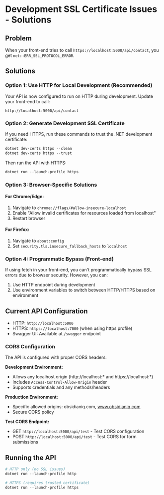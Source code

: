 # Development SSL Certificate Issues - Solutions

## Problem
When your front-end tries to call `https://localhost:5000/api/contact`, you get `net::ERR_SSL_PROTOCOL_ERROR`.

## Solutions

### Option 1: Use HTTP for Local Development (Recommended)
Your API is now configured to run on HTTP during development. Update your front-end to call:
```
http://localhost:5000/api/contact
```

### Option 2: Generate Development SSL Certificate
If you need HTTPS, run these commands to trust the .NET development certificate:

```powershell
dotnet dev-certs https --clean
dotnet dev-certs https --trust
```

Then run the API with HTTPS:
```powershell
dotnet run --launch-profile https
```

### Option 3: Browser-Specific Solutions

#### For Chrome/Edge:
1. Navigate to `chrome://flags/#allow-insecure-localhost`
2. Enable "Allow invalid certificates for resources loaded from localhost"
3. Restart browser

#### For Firefox:
1. Navigate to `about:config`
2. Set `security.tls.insecure_fallback_hosts` to `localhost`

### Option 4: Programmatic Bypass (Front-end)
If using fetch in your front-end, you can't programmatically bypass SSL errors due to browser security. However, you can:

1. Use HTTP endpoint during development
2. Use environment variables to switch between HTTP/HTTPS based on environment

## Current API Configuration
- HTTP: `http://localhost:5000`
- HTTPS: `https://localhost:7000` (when using https profile)
- Swagger UI: Available at `/swagger` endpoint

### CORS Configuration
The API is configured with proper CORS headers:

**Development Environment:**
- Allows any localhost origin (http://localhost:* and https://localhost:*)
- Includes `Access-Control-Allow-Origin` header
- Supports credentials and any methods/headers

**Production Environment:**
- Specific allowed origins: obsidianiq.com, www.obsidianiq.com
- Secure CORS policy

**Test CORS Endpoint:**
- GET `http://localhost:5000/api/test` - Test CORS configuration
- POST `http://localhost:5000/api/test` - Test CORS for form submissions

## Running the API
```powershell
# HTTP only (no SSL issues)
dotnet run --launch-profile http

# HTTPS (requires trusted certificate)
dotnet run --launch-profile https
```
